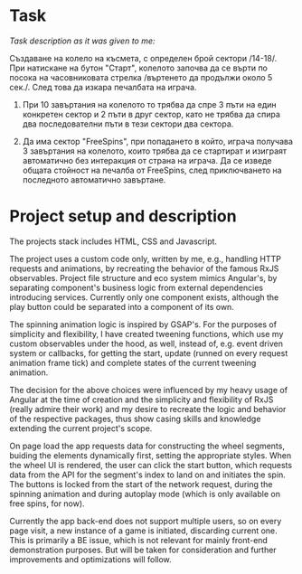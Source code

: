 # Task 
*Task description as it was given to me:*

Създаване на колело на късмета, с определен брой сектори /14-18/.
При натискане на бутон "Старт", колелото започва да се върти по посока
на часовниковата стрелка /въртенето да продължи около 5 сек./. След това
да изкара печалбата на играча.

1. При 10 завъртания на колелото то трябва да спре 3 пъти на един конкретен
сектор и 2 пъти в друг сектор, като не трябва да спира два последователни пъти в тези сектори два сектора.

2. Да има сектор "FreeSpins", при попадането в който, играча
получава 3 завъртания на колелото, които трябва да се стартират и изиграят автоматично без интеракция от страна
на играча. Да се изведе общата стойност на печалба от FreeSpins, след приключването на последното автоматично завъртане.

# Project setup and description

The projects stack includes HTML, CSS and Javascript.

The project uses a custom code only, written by me, e.g., handling HTTP requests and animations, by recreating the behavior of the famous RxJS observables. Project file structure and eco system mimics Angular's, by separating component's business logic from external dependencies introducing services. Currently only one component exists, although the play button could be separated into a component of its own.

The spinning animation logic is inspired by GSAP's. For the purposes of simplicity and flexibility, I have created tweening functions, which use my custom observables under the hood, as well, instead of, e.g. event driven system or callbacks, for getting the start, update (runned on every request animation frame tick) and complete states of the current tweening animation.

The decision for the above choices were influenced by my heavy usage of Angular at the time of creation and the simplicity and flexibility of RxJS (really admire their work) and my desire to recreate the logic and behavior of the respective packages, thus show casing skills and knowledge extending the current project's scope.

On page load the app requests data for constructing the wheel segments, buiding the elements dynamically first, setting the appropriate styles. When the wheel UI is rendered, the user can click the start button, which requests data from the API for the segment's index to land on and initiates the spin. The buttons is locked from the start of the network request, during the spinning animation and during autoplay mode (which is only available on free spins, for now).

Currently the app back-end does not support multiple users, so on every page visit, a new instance of a game is initiated, discarding current one. This is primarily a BE issue, which is not relevant for mainly front-end demonstration purposes. But will be taken for consideration and further improvements and optimizations will follow.